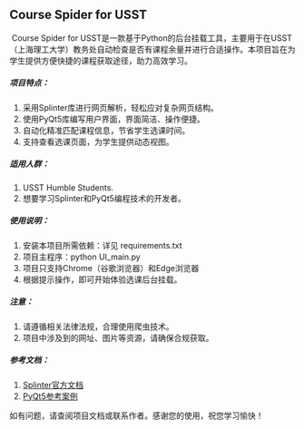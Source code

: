 ## Course Spider for USST

​	Course Spider for USST是一款基于Python的后台挂载工具，主要用于在USST（上海理工大学）教务处自动检查是否有课程余量并进行合适操作。本项目旨在为学生提供方便快捷的课程获取途径，助力高效学习。

##### 项目特点：

1. 采用Splinter库进行网页解析，轻松应对复杂网页结构。
2. 使用PyQt5库编写用户界面，界面简洁、操作便捷。
4. 自动化精准匹配课程信息，节省学生选课时间。
5. 支持查看选课页面，为学生提供动态视图。

##### 适用人群：

1. USST Humble Students.
2. 想要学习Splinter和PyQt5编程技术的开发者。

##### 使用说明：

1. 安装本项目所需依赖：详见 requirements.txt
2. 项目主程序：python UI_main.py
2. 项目只支持Chrome（谷歌浏览器）和Edge浏览器
3. 根据提示操作，即可开始体验选课后台挂载。

##### 注意：

1. 请遵循相关法律法规，合理使用爬虫技术。
2. 项目中涉及到的网址、图片等资源，请确保合规获取。

##### 参考文档：

1. [Splinter官方文档](https://splinter-docs-zh-cn.readthedocs.io/zh/latest/index.html)
2. [PyQt5参考案例](https://zhuanlan.zhihu.com/p/482754031)

如有问题，请查阅项目文档或联系作者。感谢您的使用，祝您学习愉快！